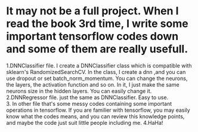 # It may not be a full project. When I read the book 3rd time, I write some important tensorflow codes down and some of them are really usefull.
1.DNNClassifier file. I create a DNNClassifier class which is compatible with sklearn's RandomizedSearchCV. In the class, I create a dnn ,and you can use dropout or set batch_norm_momentum. You can change the neurons, the layers, the activation function and so on. In it,  I just make the same neurons size in the hidden layers. You can easily change it.
2.DNNRegressor file. just the same as DNNClassifier. Easy to use.\
3. In other file that's some messy codes containing some important operations in tensorflow. If you are familier with tensorflow, you may easily know what the codes means, and you can review this knowledge points, and maybe the code just suit little people including me.
4.HaHa!
